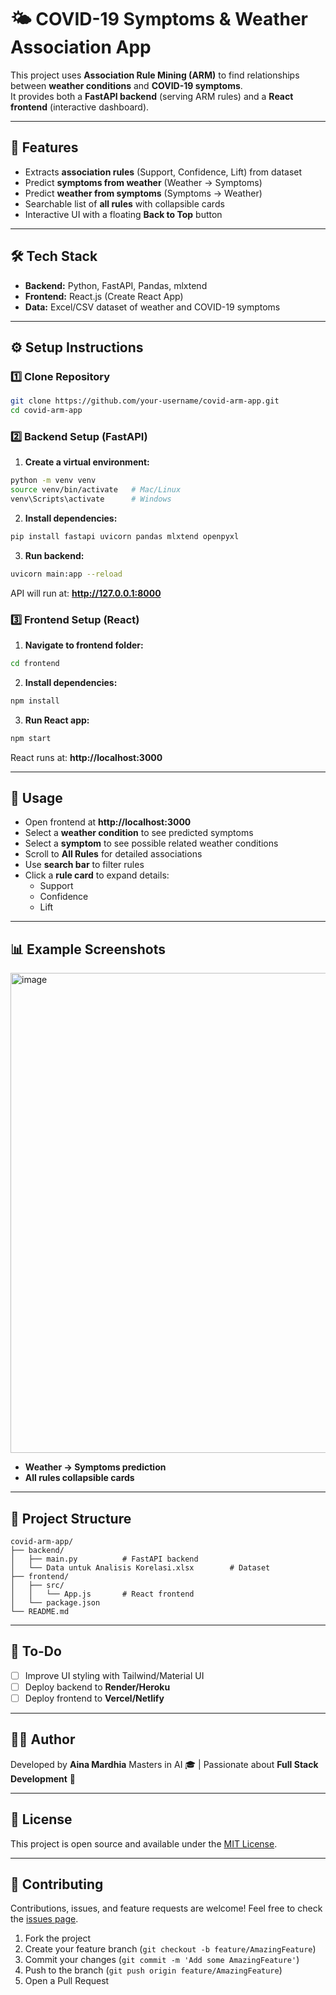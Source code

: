 # 🌤️ COVID-19 Symptoms & Weather Association App

This project uses **Association Rule Mining (ARM)** to find relationships between **weather conditions** and **COVID-19 symptoms**.  
It provides both a **FastAPI backend** (serving ARM rules) and a **React frontend** (interactive dashboard).

---

## 📌 Features

- Extracts **association rules** (Support, Confidence, Lift) from dataset
- Predict **symptoms from weather** (Weather → Symptoms)
- Predict **weather from symptoms** (Symptoms → Weather)
- Searchable list of **all rules** with collapsible cards
- Interactive UI with a floating **Back to Top** button

---

## 🛠️ Tech Stack

- **Backend:** Python, FastAPI, Pandas, mlxtend  
- **Frontend:** React.js (Create React App)  
- **Data:** Excel/CSV dataset of weather and COVID-19 symptoms  

---

## ⚙️ Setup Instructions

### 1️⃣ Clone Repository

```bash
git clone https://github.com/your-username/covid-arm-app.git
cd covid-arm-app
```

### 2️⃣ Backend Setup (FastAPI)

1. **Create a virtual environment:**

```bash
python -m venv venv
source venv/bin/activate   # Mac/Linux
venv\Scripts\activate      # Windows
```

2. **Install dependencies:**

```bash
pip install fastapi uvicorn pandas mlxtend openpyxl
```

3. **Run backend:**

```bash
uvicorn main:app --reload
```

API will run at: **http://127.0.0.1:8000**

### 3️⃣ Frontend Setup (React)

1. **Navigate to frontend folder:**

```bash
cd frontend
```

2. **Install dependencies:**

```bash
npm install
```

3. **Run React app:**

```bash
npm start
```

React runs at: **http://localhost:3000**

---

## 🚀 Usage

- Open frontend at **http://localhost:3000**
- Select a **weather condition** to see predicted symptoms
- Select a **symptom** to see possible related weather conditions
- Scroll to **All Rules** for detailed associations
- Use **search bar** to filter rules
- Click a **rule card** to expand details:
  - Support
  - Confidence
  - Lift

---

## 📊 Example Screenshots

<img width="1366" height="768" alt="image" src="https://github.com/user-attachments/assets/c6a0f87b-9d41-43a1-8e35-b79220ee6f31" />


- **Weather → Symptoms prediction**
- **All rules collapsible cards**

---

## 📂 Project Structure

```
covid-arm-app/
├── backend/
│   ├── main.py          # FastAPI backend
│   └── Data untuk Analisis Korelasi.xlsx        # Dataset
├── frontend/
│   ├── src/
│   │   └── App.js       # React frontend
│   └── package.json
└── README.md
```

---

## 📌 To-Do

- [ ] Improve UI styling with Tailwind/Material UI
- [ ] Deploy backend to **Render/Heroku**
- [ ] Deploy frontend to **Vercel/Netlify**

---

## 👩‍💻 Author

Developed by **Aina Mardhia** 
Masters in AI 🎓 | Passionate about **Full Stack Development** 🚀

---

## 📄 License

This project is open source and available under the [MIT License](LICENSE).

---

## 🤝 Contributing

Contributions, issues, and feature requests are welcome! Feel free to check the [issues page](../../issues).

1. Fork the project
2. Create your feature branch (`git checkout -b feature/AmazingFeature`)
3. Commit your changes (`git commit -m 'Add some AmazingFeature'`)
4. Push to the branch (`git push origin feature/AmazingFeature`)
5. Open a Pull Request
